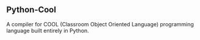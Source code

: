 ## Python-Cool
A compiler for COOL (Classroom Object Oriented Language) programming language built entirely in Python.
